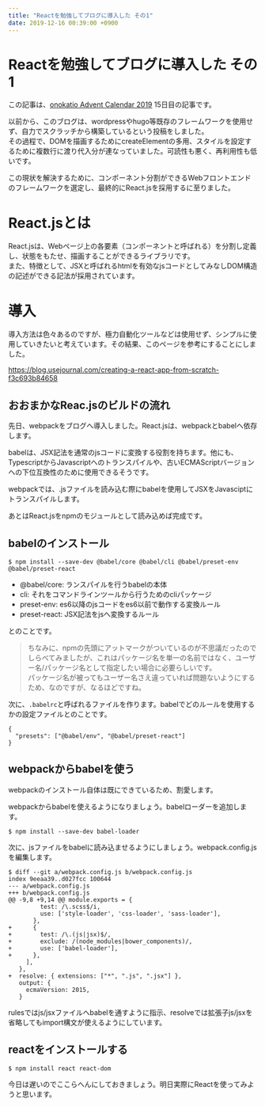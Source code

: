 ```yaml
---
title: "Reactを勉強してブログに導入した その1"
date: 2019-12-16 00:39:00 +0900
---
```


Reactを勉強してブログに導入した その1
===

この記事は、[onokatio Advent Calendar 2019](/adventcalendar/2019/onokatio) 15日目の記事です。  

以前から、このブログは、wordpressやhugo等既存のフレームワークを使用せず、自力でスクラッチから構築しているという投稿をしました。  
その過程で、DOMを描画するためにcreateElementの多用、スタイルを設定するために複数行に渡り代入分が連なっていました。可読性も悪く、再利用性も低いです。  

この現状を解決するために、コンポーネント分割ができるWebフロントエンドのフレームワークを選定し、最終的にReact.jsを採用するに至りました。

# React.jsとは

React.jsは、Webページ上の各要素（コンポーネントと呼ばれる）を分割し定義し、状態をもたせ、描画することができるライブラリです。  
また、特徴として、JSXと呼ばれるhtmlを有効なjsコードとしてみなしDOM構造の記述ができる記法が採用されています。

# 導入

導入方法は色々あるのですが、極力自動化ツールなどは使用せず、シンプルに使用していきたいと考えています。その結果、このページを参考にすることにしました。

https://blog.usejournal.com/creating-a-react-app-from-scratch-f3c693b84658

## おおまかなReac.jsのビルドの流れ

先日、webpackをブログへ導入しました。React.jsは、webpackとbabelへ依存します。

babelは、JSX記法を通常のjsコードに変換する役割を持ちます。他にも、TypescriptからJavascriptへのトランスパイルや、古いECMAScriptバージョンへの下位互換性のために使用できるそうです。

webpackでは、.jsファイルを読み込む際にbabelを使用してJSXをJavasciptにトランスパイルします。

あとはReact.jsをnpmのモジュールとして読み込めば完成です。

## babelのインストール

```shell
$ npm install --save-dev @babel/core @babel/cli @babel/preset-env @babel/preset-react
```

- @babel/core: ランスパイルを行うbabelの本体
- cli: それをコマンドラインツールから行うためのcliパッケージ
- preset-env: es6以降のjsコードをes6以前で動作する変換ルール
- preset-react: JSX記法をjsへ変換するルール

とのことです。

> ちなみに、npmの先頭にアットマークがついているのが不思議だったのでしらべてみましたが、これはパッケージ名を単一の名前ではなく、ユーザー名/パッケージ名として指定したい場合に必要らしいです。  
>パッケージ名が被ってもユーザー名さえ違っていれば問題ないようにするため、なのですが、なるほどですね。

次に、`.babelrc`と呼ばれるファイルを作ります。babelでどのルールを使用するかの設定ファイルとのことです。

```json=
{
  "presets": ["@babel/env", "@babel/preset-react"]
}
```

## webpackからbabelを使う

webpackのインストール自体は既にできているため、割愛します。

webpackからbabelを使えるようになりましょう。babelローダーを追加します。

```shell
$ npm install --save-dev babel-loader
```

次に、jsファイルをbabelに読み込ませるようにしましょう。webpack.config.jsを編集します。


```javascript=
$ diff --git a/webpack.config.js b/webpack.config.js
index 9eeaa39..d027fcc 100644
--- a/webpack.config.js
+++ b/webpack.config.js
@@ -9,8 +9,14 @@ module.exports = {
         test: /\.scss$/i,
         use: ['style-loader', 'css-loader', 'sass-loader'],
       },
+      {
+        test: /\.(js|jsx)$/,
+        exclude: /(node_modules|bower_components)/,
+        use: ['babel-loader'],
+      },
     ],
   },
+  resolve: { extensions: ["*", ".js", ".jsx"] },
   output: {
     ecmaVersion: 2015,
   }
```

rulesではjs/jsxファイルへbabelを通すように指示、resolveでは拡張子js/jsxを省略してもimport構文が使えるようにしています。

## reactをインストールする

```shell
$ npm install react react-dom
```

今日は遅いのでここらへんにしておきましょう。明日実際にReactを使ってみようと思います。
